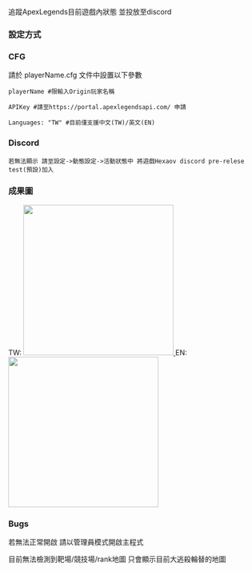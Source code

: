 追蹤ApexLegends目前遊戲內狀態 並投放至discord

### 設定方式

   ### CFG


   請於 playerName.cfg 文件中設置以下參數

    playerName #限輸入Origin玩家名稱 
   
    APIKey #請至https://portal.apexlegendsapi.com/ 申請
   
    Languages: "TW" #目前僅支援中文(TW)/英文(EN)
   

   ### Discord


    若無法顯示 請至設定->動態設定->活動狀態中 將遊戲Hexaov discord pre-relese test(預設)加入


### 成果圖

TW:
<a href="https://github.com/a3510377" style="border-radius:50%">
    <img width="300px" src="https://media.discordapp.net/attachments/872419914718273587/976852857506656256/unknown.png">
</a>
EN:
<a href="https://github.com/a3510377" style="border-radius:50%">
    <img width="300px" src="https://media.discordapp.net/attachments/872419914718273587/976855909185773578/unknown.png">
</a>


### Bugs
若無法正常開啟 請以管理員模式開啟主程式

目前無法檢測到靶場/競技場/rank地圖 只會顯示目前大逃殺輪替的地圖



